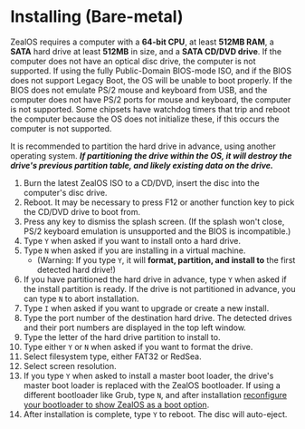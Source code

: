 # Installing (Bare-metal)

ZealOS requires a computer with a **64-bit CPU**, at least **512MB RAM**, a **SATA** hard drive at least **512MB** in size, and a **SATA CD/DVD drive**. If the computer does not have an optical disc drive, the computer is not supported. If using the fully Public-Domain BIOS-mode ISO, and if the BIOS does not support Legacy Boot, the OS will be unable to boot properly. If the BIOS does not emulate PS/2 mouse and keyboard from USB, and the computer does not have PS/2 ports for mouse and keyboard, the computer is not supported. Some chipsets have watchdog timers that trip and reboot the computer because the OS does not initialize these, if this occurs the computer is not supported.

It is recommended to partition the hard drive in advance, using another operating system. **_If partitioning the drive within the OS, it will destroy the drive's previous partition table, and likely existing data on the drive._**

1. Burn the latest ZealOS ISO to a CD/DVD, insert the disc into the computer's disc drive.
2. Reboot. It may be necessary to press F12 or another function key to pick the CD/DVD drive to boot from.
3. Press any key to dismiss the splash screen. (If the splash won't close, PS/2 keyboard emulation is unsupported and the BIOS is incompatible.)
4. Type `Y` when asked if you want to install onto a hard drive.
5. Type `N` when asked if you are installing in a virtual machine.
    * (Warning: If you type `Y`, it will **format, partition, and install to** the first detected hard drive!)
6. If you have partitioned the hard drive in advance, type `Y` when asked if the install partition is ready. If the drive is not partitioned in advance, you can type `N` to abort installation.
7. Type `I` when asked if you want to upgrade or create a new install.
8. Type the port number of the destination hard drive. The detected drives and their port numbers are displayed in the top left window.
9. Type the letter of the hard drive partition to install to.
10. Type either `Y` or `N` when asked if you want to format the drive.
11. Select filesystem type, either FAT32 or RedSea.
12. Select screen resolution.
13. If you type `Y` when asked to install a master boot loader, the drive's master boot loader is replaced with the ZealOS bootloader. If using a different bootloader like Grub, type `N`, and after installation [reconfigure your bootloader to show ZealOS as a boot option](Booting-with-Grub).
14. After installation is complete, type `Y` to reboot. The disc will auto-eject.
